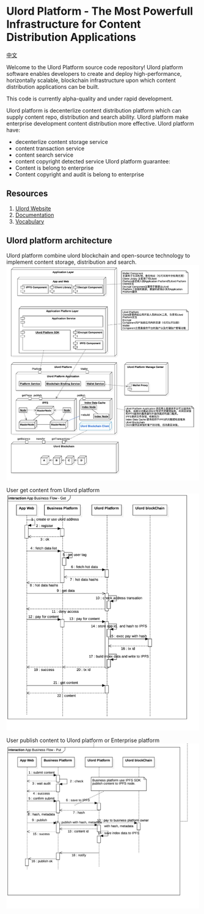 # Ulord Platform - The Most Powerfull Infrastructure for Content Distribution Applications
[中文](./README_zh.md)

Welcome to the Ulord Platform source code repository! Ulord platform software enables developers to create and deploy high-performance, horizontally scalable, blockchain infrastructure upon which content distribution applications can be built.

This code is currently alpha-quality and under rapid development. 

Ulord platform is decenterlize content distribution platform which can supply content repo, distribution and search ability. Ulord platform make enterprise development content distribution more effective.
Ulord platform have:
- decenterlize content storage service
- content transaction service
- content search service
- content copyright detected service
Ulord platform guarantee:
- Content is belong to enterprise
- Content copyright and audit is belong to enterprise 


## Resources
1. [Ulord Website](http://ulord.one)
2. [Documentation](https://github.com/UlordChain/documentation)
3. [Vocabulary](./vocabulary.md)

## Ulord platform architecture
Ulord platform combine ulord blockchain and open-source technology to implement content storage, distribution and search.
![architecture](images/Ulord-Arch.jpg)

User get content from Ulord platform
![Get content from ulord platform](images/App-Business-Flow-Get.jpg)

User publish content to Ulord platform or Enterprise platform
![publish content to ulord platform](images/App-Business-Flow-Put.jpg)

